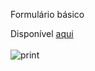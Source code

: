 Formulário básico

Disponível <a href="https://formulario-html-css.netlify.app/">aqui</a><br><br>
![print](https://user-images.githubusercontent.com/65000871/140623017-9c263759-147e-4428-b2c6-6a44eb757ae1.png)
 
